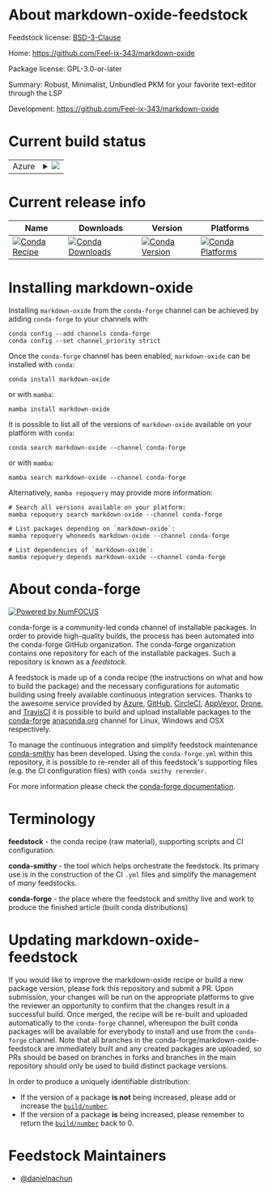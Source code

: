 About markdown-oxide-feedstock
==============================

Feedstock license: [BSD-3-Clause](https://github.com/conda-forge/markdown-oxide-feedstock/blob/main/LICENSE.txt)

Home: https://github.com/Feel-ix-343/markdown-oxide

Package license: GPL-3.0-or-later

Summary: Robust, Minimalist, Unbundled PKM for your favorite text-editor through the LSP

Development: https://github.com/Feel-ix-343/markdown-oxide

Current build status
====================


<table>
    
  <tr>
    <td>Azure</td>
    <td>
      <details>
        <summary>
          <a href="https://dev.azure.com/conda-forge/feedstock-builds/_build/latest?definitionId=23902&branchName=main">
            <img src="https://dev.azure.com/conda-forge/feedstock-builds/_apis/build/status/markdown-oxide-feedstock?branchName=main">
          </a>
        </summary>
        <table>
          <thead><tr><th>Variant</th><th>Status</th></tr></thead>
          <tbody><tr>
              <td>linux_64</td>
              <td>
                <a href="https://dev.azure.com/conda-forge/feedstock-builds/_build/latest?definitionId=23902&branchName=main">
                  <img src="https://dev.azure.com/conda-forge/feedstock-builds/_apis/build/status/markdown-oxide-feedstock?branchName=main&jobName=linux&configuration=linux%20linux_64_" alt="variant">
                </a>
              </td>
            </tr><tr>
              <td>linux_aarch64</td>
              <td>
                <a href="https://dev.azure.com/conda-forge/feedstock-builds/_build/latest?definitionId=23902&branchName=main">
                  <img src="https://dev.azure.com/conda-forge/feedstock-builds/_apis/build/status/markdown-oxide-feedstock?branchName=main&jobName=linux&configuration=linux%20linux_aarch64_" alt="variant">
                </a>
              </td>
            </tr><tr>
              <td>linux_ppc64le</td>
              <td>
                <a href="https://dev.azure.com/conda-forge/feedstock-builds/_build/latest?definitionId=23902&branchName=main">
                  <img src="https://dev.azure.com/conda-forge/feedstock-builds/_apis/build/status/markdown-oxide-feedstock?branchName=main&jobName=linux&configuration=linux%20linux_ppc64le_" alt="variant">
                </a>
              </td>
            </tr><tr>
              <td>osx_64</td>
              <td>
                <a href="https://dev.azure.com/conda-forge/feedstock-builds/_build/latest?definitionId=23902&branchName=main">
                  <img src="https://dev.azure.com/conda-forge/feedstock-builds/_apis/build/status/markdown-oxide-feedstock?branchName=main&jobName=osx&configuration=osx%20osx_64_" alt="variant">
                </a>
              </td>
            </tr><tr>
              <td>osx_arm64</td>
              <td>
                <a href="https://dev.azure.com/conda-forge/feedstock-builds/_build/latest?definitionId=23902&branchName=main">
                  <img src="https://dev.azure.com/conda-forge/feedstock-builds/_apis/build/status/markdown-oxide-feedstock?branchName=main&jobName=osx&configuration=osx%20osx_arm64_" alt="variant">
                </a>
              </td>
            </tr>
          </tbody>
        </table>
      </details>
    </td>
  </tr>
</table>

Current release info
====================

| Name | Downloads | Version | Platforms |
| --- | --- | --- | --- |
| [![Conda Recipe](https://img.shields.io/badge/recipe-markdown--oxide-green.svg)](https://anaconda.org/conda-forge/markdown-oxide) | [![Conda Downloads](https://img.shields.io/conda/dn/conda-forge/markdown-oxide.svg)](https://anaconda.org/conda-forge/markdown-oxide) | [![Conda Version](https://img.shields.io/conda/vn/conda-forge/markdown-oxide.svg)](https://anaconda.org/conda-forge/markdown-oxide) | [![Conda Platforms](https://img.shields.io/conda/pn/conda-forge/markdown-oxide.svg)](https://anaconda.org/conda-forge/markdown-oxide) |

Installing markdown-oxide
=========================

Installing `markdown-oxide` from the `conda-forge` channel can be achieved by adding `conda-forge` to your channels with:

```
conda config --add channels conda-forge
conda config --set channel_priority strict
```

Once the `conda-forge` channel has been enabled, `markdown-oxide` can be installed with `conda`:

```
conda install markdown-oxide
```

or with `mamba`:

```
mamba install markdown-oxide
```

It is possible to list all of the versions of `markdown-oxide` available on your platform with `conda`:

```
conda search markdown-oxide --channel conda-forge
```

or with `mamba`:

```
mamba search markdown-oxide --channel conda-forge
```

Alternatively, `mamba repoquery` may provide more information:

```
# Search all versions available on your platform:
mamba repoquery search markdown-oxide --channel conda-forge

# List packages depending on `markdown-oxide`:
mamba repoquery whoneeds markdown-oxide --channel conda-forge

# List dependencies of `markdown-oxide`:
mamba repoquery depends markdown-oxide --channel conda-forge
```


About conda-forge
=================

[![Powered by
NumFOCUS](https://img.shields.io/badge/powered%20by-NumFOCUS-orange.svg?style=flat&colorA=E1523D&colorB=007D8A)](https://numfocus.org)

conda-forge is a community-led conda channel of installable packages.
In order to provide high-quality builds, the process has been automated into the
conda-forge GitHub organization. The conda-forge organization contains one repository
for each of the installable packages. Such a repository is known as a *feedstock*.

A feedstock is made up of a conda recipe (the instructions on what and how to build
the package) and the necessary configurations for automatic building using freely
available continuous integration services. Thanks to the awesome service provided by
[Azure](https://azure.microsoft.com/en-us/services/devops/), [GitHub](https://github.com/),
[CircleCI](https://circleci.com/), [AppVeyor](https://www.appveyor.com/),
[Drone](https://cloud.drone.io/welcome), and [TravisCI](https://travis-ci.com/)
it is possible to build and upload installable packages to the
[conda-forge](https://anaconda.org/conda-forge) [anaconda.org](https://anaconda.org/)
channel for Linux, Windows and OSX respectively.

To manage the continuous integration and simplify feedstock maintenance
[conda-smithy](https://github.com/conda-forge/conda-smithy) has been developed.
Using the ``conda-forge.yml`` within this repository, it is possible to re-render all of
this feedstock's supporting files (e.g. the CI configuration files) with ``conda smithy rerender``.

For more information please check the [conda-forge documentation](https://conda-forge.org/docs/).

Terminology
===========

**feedstock** - the conda recipe (raw material), supporting scripts and CI configuration.

**conda-smithy** - the tool which helps orchestrate the feedstock.
                   Its primary use is in the construction of the CI ``.yml`` files
                   and simplify the management of *many* feedstocks.

**conda-forge** - the place where the feedstock and smithy live and work to
                  produce the finished article (built conda distributions)


Updating markdown-oxide-feedstock
=================================

If you would like to improve the markdown-oxide recipe or build a new
package version, please fork this repository and submit a PR. Upon submission,
your changes will be run on the appropriate platforms to give the reviewer an
opportunity to confirm that the changes result in a successful build. Once
merged, the recipe will be re-built and uploaded automatically to the
`conda-forge` channel, whereupon the built conda packages will be available for
everybody to install and use from the `conda-forge` channel.
Note that all branches in the conda-forge/markdown-oxide-feedstock are
immediately built and any created packages are uploaded, so PRs should be based
on branches in forks and branches in the main repository should only be used to
build distinct package versions.

In order to produce a uniquely identifiable distribution:
 * If the version of a package **is not** being increased, please add or increase
   the [``build/number``](https://docs.conda.io/projects/conda-build/en/latest/resources/define-metadata.html#build-number-and-string).
 * If the version of a package **is** being increased, please remember to return
   the [``build/number``](https://docs.conda.io/projects/conda-build/en/latest/resources/define-metadata.html#build-number-and-string)
   back to 0.

Feedstock Maintainers
=====================

* [@danielnachun](https://github.com/danielnachun/)

